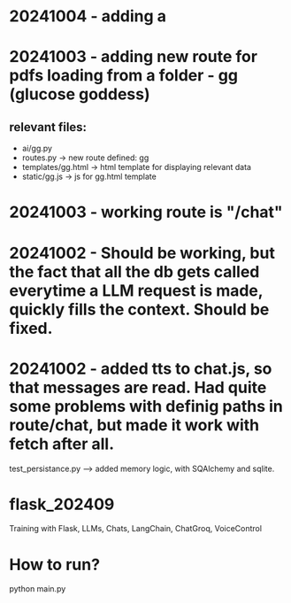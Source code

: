 # 20241004 - adding a

# 20241003 - adding new route for pdfs loading from a folder - gg (glucose goddess)

## relevant files:

- ai/gg.py
- routes.py -> new route defined: gg
- templates/gg.html -> html template for displaying relevant data
- static/gg.js -> js for gg.html template

# 20241003 - working route is "/chat"

# 20241002 - Should be working, but the fact that all the db gets called everytime a LLM request is made, quickly fills the context. Should be fixed.

# 20241002 - added tts to chat.js, so that messages are read. Had quite some problems with definig paths in route/chat, but made it work with fetch after all.

test_persistance.py --> added memory logic, with SQAlchemy and sqlite.

# flask_202409

Training with Flask, LLMs, Chats, LangChain, ChatGroq, VoiceControl

# How to run?

python main.py
